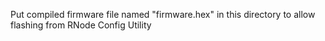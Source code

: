 Put compiled firmware file named "firmware.hex" in this directory to allow flashing from RNode Config Utility
